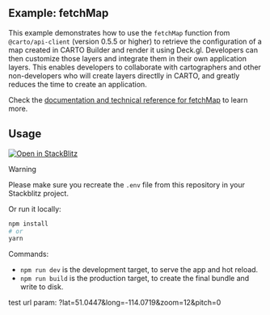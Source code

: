 ## Example: fetchMap

This example demonstrates how to use the `fetchMap` function from `@carto/api-client` (version 0.5.5 or higher) to retrieve the configuration of a map created in CARTO Builder and render it using Deck.gl. Developers can then customize those layers and integrate them in their own application layers. This enables developers to collaborate with cartographers and other non-developers who will create layers directlly in CARTO, and greatly reduces the time to create an application.

Check the [documentation and technical reference for fetchMap](https://docs.carto.com/carto-for-developers/reference/fetchmap) to learn more.

## Usage

[![Open in StackBlitz](https://developer.stackblitz.com/img/open_in_stackblitz.svg)](https://stackblitz.com/github/CartoDB/deck.gl-examples/tree/master/fetchmap?file=index.ts)

> [!WARNING]
> Please make sure you recreate the `.env` file from this repository in your Stackblitz project.

Or run it locally:

```bash
npm install
# or
yarn
```

Commands:

- `npm run dev` is the development target, to serve the app and hot reload.
- `npm run build` is the production target, to create the final bundle and write to disk.



test url param: ?lat=51.0447&long=-114.0719&zoom=12&pitch=0